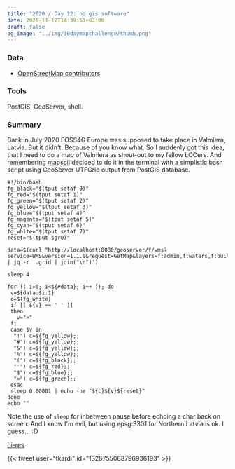 ```yaml
---
title: "2020 / Day 12: no gis software"
date: 2020-11-12T14:39:51+03:00
draft: false
og_image: "../img/30daymapchallenge/thumb.png"
---
```

### Data
- [OpenStreetMap contributors](https://www.openstreetmap.org/)

### Tools
PostGIS, GeoServer, shell.

### Summary
Back in July 2020 FOSS4G Europe was supposed to take place in Valmiera, Latvia.
But it didn't. Because of you know what. So I suddenly got this idea, that I need
to do a map of Valmiera as shout-out to my fellow LOCers. And remembering
[mapscii](https://github.com/rastapasta/mapscii) decided to do it in the terminal
with a simplistic bash script using GeoServer UTFGrid output from PostGIS
database.

```
#!/bin/bash
fg_black="$(tput setaf 0)"
fg_red="$(tput setaf 1)"
fg_green="$(tput setaf 2)"
fg_yellow="$(tput setaf 3)"
fg_blue="$(tput setaf 4)"
fg_magenta="$(tput setaf 5)"
fg_cyan="$(tput setaf 6)"
fg_white="$(tput setaf 7)"
reset="$(tput sgr0)"

data=$(curl "http://localhost:8080/geoserver/f/wms?service=WMS&version=1.1.0&request=GetMap&layers=f:admin,f:waters,f:builtup,f:roads&WIDTH=830&HEIGHT=250&BBOX=577579.7139896681%2C6373247.321590611%2C594758.7926965223%2C6381836.860944037&srs=EPSG%3A3301&format=application%2Fjson%3Btype%3Dutfgrid" | jq -r '.grid | join("\n")')

sleep 4

for (( i=0; i<${#data}; i++ )); do
 v=${data:$i:1}
 c=${fg_white}
 if [[ ${v} == ' ' ]]
 then
   v="¤"
 fi
 case $v in
  "!") c=${fg_yellow};;
  "#") c=${fg_yellow};;
  "&") c=${fg_yellow};;
  "%") c=${fg_yellow};;
  "(") c=${fg_black};;
  "'") c=${fg_red};;
  "$") c=${fg_blue};;
  "¤") c=${fg_green};;
 esac
 sleep 0.00001 | echo -ne "${c}${v}${reset}"
done
echo ""
```

Note the use of `sleep` for inbetween pause before echoing a char back on screen.
And I know I'm evil, but using epsg:3301 for Northern Latvia is ok. I guess... :D

[hi-res](https://tkardi.ee/writeup/img/30daymapchallenge/day-12-no-gis-software.gif)

{{< tweet user="tkardi" id="1326755068796936193" >}}
